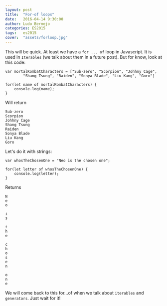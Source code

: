 ```yaml
---
layout: post
title:  "For-of loops"
date:   2016-04-14 9:30:00
author: Ludo Bermejo
categories: ES2015 
tags:	es2015
cover:  "assets/forloop.jpg"
---
```


This will be quick. At least we have a `for ... of` loop in Javascript. It is used in `Iterables` (we talk about them in a future post). But for know, look at this code:

    var mortalKombatCharacters = ["Sub-zero", "Scorpion", "Johhny Cage", 
            "Shang Tsung", "Raiden", "Sonya Blade", "Liu Kang", "Goro"]
            
    for(let name of mortalKombatCharacters) {
        console.log(name);
    }

Will return
    
    Sub-zero
    Scorpion
    Johhny Cage
    Shang Tsung
    Raiden
    Sonya Blade
    Liu Kang
    Goro
    
Let's do it with strings:
    
    var whosTheChosenOne = "Neo is the chosen one";
            
    for(let letter of whosTheChosenOne) {
        console.log(letter);
    }
    
Returns 
    
    N
    e
    o
     
    i
    s
     
    t
    h
    e
     
    c
    h
    o
    s
    e
    n
     
    o
    n
    e

We will come back to this for...of when we talk about `iterables` and `generators`. Just wait for it! 